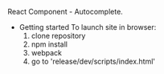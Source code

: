 React Component - Autocomplete.

* Getting started
    To launch site in browser:
    1. clone repository
    2. npm install
    3. webpack
    4. go to 'release/dev/scripts/index.html'